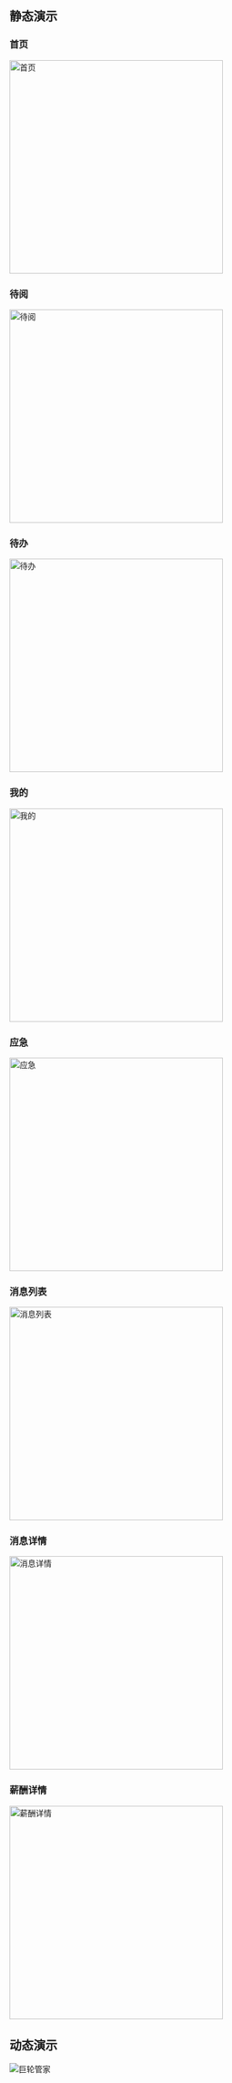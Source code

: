 ## 静态演示

### 首页

<img src="https://github.com/beyondOurself/assets/blob/master/wx-home.jpg" width="375" alt="首页" > </img>

### 待阅

<img src="https://github.com/beyondOurself/assets/blob/master/wx-toread.jpg" width="375" alt="待阅" > </img>

### 待办

<img src="https://github.com/beyondOurself/assets/blob/master/wx-backlog.jpg" width="375" alt="待办" > </img>

### 我的

<img src="https://github.com/beyondOurself/assets/blob/master/wx-me.jpg" width="375" alt="我的" > </img>

### 应急

<img src="https://github.com/beyondOurself/assets/blob/master/yinji.png" width="375" alt="应急" > </img>

### 消息列表

<img src="https://github.com/beyondOurself/assets/blob/master/wx-message.jpg" width="375" alt="消息列表" > </img>

### 消息详情

<img src="https://github.com/beyondOurself/assets/blob/master/wx-messagedetail.jpg" width="375" alt="消息详情" > </img>

### 薪酬详情

<img src="https://github.com/beyondOurself/assets/blob/master/wx-xinchou.png" width="375" alt="薪酬详情" > </img>

## 动态演示

![巨轮管家](https://github.com/beyondOurself/assets/blob/master/wx.gif)
